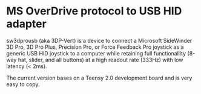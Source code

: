 # MS OverDrive protocol to USB HID adapter

sw3dprousb (aka 3DP-Vert) is a device to connect a Microsoft SideWinder 3D Pro, 3D Pro Plus, Precision Pro, or Force Feedback Pro joystick as a generic USB HID joystick to a computer while retaining full functionallity (8-way hat, slider, and all buttons) at a high readout rate (333Hz) with low latency (< 2ms).

The current version bases on a Teensy 2.0 development board and is very easy to copy.

